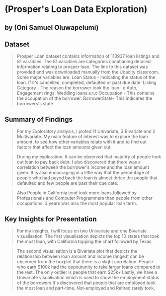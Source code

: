# (Prosper's Loan Data Exploration)
## by (Oni Samuel Oluwapelumi)


## Dataset

>Prosper Loan dataset contains information of 113937 loan listings and 81 varaibles. The 81 varaibles are categories conatianing detailed information relating to prosper loan. The link to this dataset was provided and was downloaded manually from the Udacity classroom.
Some major variables are:
Loan Status - Indicating the status of the loan. If it's cancelled, completed, defaulted or past due date.
Listing Category - The reason the borrower took the loan i.e Auto, Engagement rings, Wedding loans e.t.c
Occupation - This contains the occupation of the borrower.
BorrowerState- This indicates the borrowers's state 


## Summary of Findings

>For my Exploratory analysis, I ploted 11  Univariate, 3 Bivariate and 2 Multivariate. My main feature of interest was to explore the loan amount, to see how other variables relate with it and to find out factors that affect the loan amounts given out.

>During my exploration, It can be observed that majority of people took out loan to pay back debt. I also discovered that there was a correlation between the borrower's income and the loan amount given. It is also encouraging in a little way that the percentage of people who had payed back the loan is almost thrice the people that defaulted and few people are past their due date.

>Also People in California tend took more loans,followed by Professionals and Computer Programmers than people from other occupations. 3 years was also the most popular loan term.



## Key Insights for Presentation

>For my insights, I will focus on two Univariate and one Bivariate visualisation. The first visualisation depicts the top 10 states that took the most loan, with California topping the chart followed by Texas.

>The second visualisation is a Bivariate plot that depicts the relationship between loan amount and income range.It can be observed from the boxplot that there is a slight correlation. People who earn $100k had the oppoutunity to take larger loans compared to the rest. The only outlier is people that earn $25k+
>Lastly, we have a Univariate visualisation which is used to show the employment status of the borrowers.It's discovered that people that are employed took the most loan and part-time, Not-employed and Retired rarely took.
